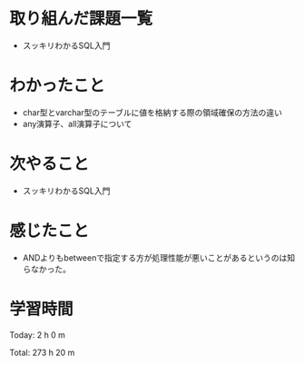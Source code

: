 # 取り組んだ課題一覧
- スッキリわかるSQL入門

# わかったこと
- char型とvarchar型のテーブルに値を格納する際の領域確保の方法の違い
- any演算子、all演算子について

# 次やること
- スッキリわかるSQL入門

# 感じたこと
- ANDよりもbetweenで指定する方が処理性能が悪いことがあるというのは知らなかった。

# 学習時間
Today: 2 h 0 m

Total: 273 h 20 m
